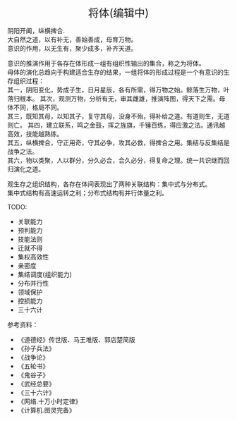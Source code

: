 <center><font size=5>将体(编辑中)</font></center>

阴阳开阖，纵横捭合.<br/>
大自然之道，以有补无，善始善成，母育万物。<br/>
意识的作用，以无生有，聚少成多，补齐天道。<br/>

意识的推演作用于各存在体形成一组有组织性输出的集合，称之为将体。<br/>
母体的演化总趋向于构建适合生存的结果，一组将体的形成过程是一个有意识的生存组织过程：<br/>
其一，阴阳变化，势成子生，日月星辰，各有所需，得万物之始。鲸落生万物，叶落归根本。
其次，观测万物，分析有无，审其雌雄，推演阵图，得天下之需。母体不同，格局不同。<br/>
其三，既知其母，以知其子，复守其母，没身不殆，得补给之道。有道则生，无道则亡。
其四，建立联系，鸣之金鼓，挥之旌旗，千锤百练，得应激之法。通讯越高效，技能越熟练。<br/>
其五，纵横捭合，守正用奇，守其必争，攻其必救，得捭合之用。集结与反集结是战争之法。<br/>
其六，物以类聚，人以群分，分久必合，合久必分，得复命之理。统一共识继而回归演化之道。<br/>

观生存之组织结构，各存在体间表现出了两种关联结构：集中式与分布式。<br/>
集中式结构有高速运转之利；分布式结构有并行体量之利。<br/>


TODO: 
* 关联能力
* 预判能力
* 技能法则
* 迁就不得
* 集权高效性
* 亲密度
* 集结调度(组织能力)
* 分布并行性
* 领域保护
* 控损能力
* 三十六计


参考资料：
* 《道德经》传世版、马王堆版、郭店楚简版
* 《孙子兵法》
* 《战争论》
* 《五轮书》
* 《鬼谷子》
* 《武经总要》
* 《三十六计》
* 《网络.十万小时定律》
* 《计算机.图灵完备》

